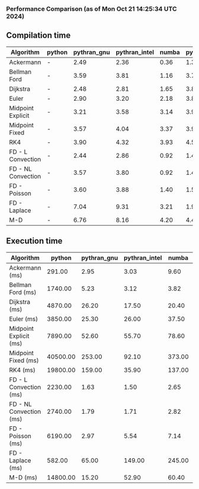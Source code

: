 ### Performance Comparison (as of Mon Oct 21 14:25:34 UTC 2024)
## Compilation time
Algorithm                 | python                    | pythran_gnu               | pythran_intel             | numba                     | pyccel_fortran_gnu        | pyccel_c_gnu              | pyccel_fortran_intel      | pyccel_c_intel           
------------------------- | ------------------------- | ------------------------- | ------------------------- | ------------------------- | ------------------------- | ------------------------- | ------------------------- | -------------------------
Ackermann                 | -                         | 2.49                      | 2.36                      | 0.36                      | 1.30                      | 1.36                      | 1.46                      | 1.44                     
Bellman Ford              | -                         | 3.59                      | 3.81                      | 1.16                      | 3.78                      | 4.14                      | 3.91                      | 4.69                     
Dijkstra                  | -                         | 2.48                      | 2.81                      | 1.65                      | 3.83                      | 4.11                      | 3.98                      | 4.74                     
Euler                     | -                         | 2.90                      | 3.20                      | 2.18                      | 3.81                      | 4.14                      | 3.96                      | 4.73                     
Midpoint Explicit         | -                         | 3.21                      | 3.58                      | 3.14                      | 3.97                      | 4.29                      | 4.09                      | 4.83                     
Midpoint Fixed            | -                         | 3.57                      | 4.04                      | 3.37                      | 3.99                      | 4.35                      | 4.14                      | 4.88                     
RK4                       | -                         | 3.90                      | 4.32                      | 3.93                      | 4.54                      | 4.75                      | 4.63                      | 5.43                     
FD - L Convection         | -                         | 2.44                      | 2.86                      | 0.92                      | 1.45                      | 4.07                      | 1.64                      | 4.72                     
FD - NL Convection        | -                         | 3.57                      | 3.80                      | 0.92                      | 1.46                      | 4.06                      | 1.64                      | 4.62                     
FD - Poisson              | -                         | 3.60                      | 3.88                      | 1.40                      | 1.59                      | 4.12                      | 2.87                      | 4.69                     
FD - Laplace              | -                         | 7.04                      | 9.31                      | 3.21                      | 1.93                      | 4.52                      | 2.18                      | 5.10                     
M-D                       | -                         | 6.76                      | 8.16                      | 4.20                      | 4.49                      | 4.60                      | 4.64                      | 5.58                     

## Execution time
Algorithm                 | python                    | pythran_gnu               | pythran_intel             | numba                     | pyccel_fortran_gnu        | pyccel_c_gnu              | pyccel_fortran_intel      | pyccel_c_intel           
------------------------- | ------------------------- | ------------------------- | ------------------------- | ------------------------- | ------------------------- | ------------------------- | ------------------------- | -------------------------
Ackermann (ms)            | 291.00                    | 2.95                      | 3.03                      | 9.60                      | 1.50                      | 1.55                      | 8.71                      | 4.36                     
Bellman Ford (ms)         | 1740.00                   | 5.23                      | 3.12                      | 3.82                      | 2.96                      | 5.99                      | -                         | 18.30                    
Dijkstra (ms)             | 4870.00                   | 26.20                     | 17.50                     | 20.40                     | 18.40                     | 32.20                     | -                         | 22.50                    
Euler (ms)                | 3850.00                   | 25.30                     | 26.00                     | 37.50                     | 16.40                     | 144.00                    | 15.10                     | 127.00                   
Midpoint Explicit (ms)    | 7890.00                   | 52.60                     | 55.70                     | 78.60                     | 23.20                     | 283.00                    | 15.90                     | 254.00                   
Midpoint Fixed (ms)       | 40500.00                  | 253.00                    | 92.10                     | 373.00                    | 76.50                     | 1400.00                   | 61.00                     | 1230.00                  
RK4 (ms)                  | 19800.00                  | 159.00                    | 35.90                     | 137.00                    | 36.00                     | 497.00                    | 39.00                     | 403.00                   
FD - L Convection (ms)    | 2230.00                   | 1.63                      | 1.50                      | 2.65                      | 1.50                      | 1.63                      | -                         | 4.05                     
FD - NL Convection (ms)   | 2740.00                   | 1.79                      | 1.71                      | 2.82                      | 2.15                      | 1.99                      | -                         | 4.19                     
FD - Poisson (ms)         | 6190.00                   | 2.97                      | 5.54                      | 7.14                      | 2.75                      | 3.86                      | -                         | 5.68                     
FD - Laplace (ms)         | 582.00                    | 65.00                     | 149.00                    | 245.00                    | 59.00                     | 255.00                    | -                         | 326.00                   
M-D (ms)                  | 14800.00                  | 15.20                     | 52.90                     | 60.40                     | 53.60                     | 59.40                     | 79.90                     | 60.00                    
